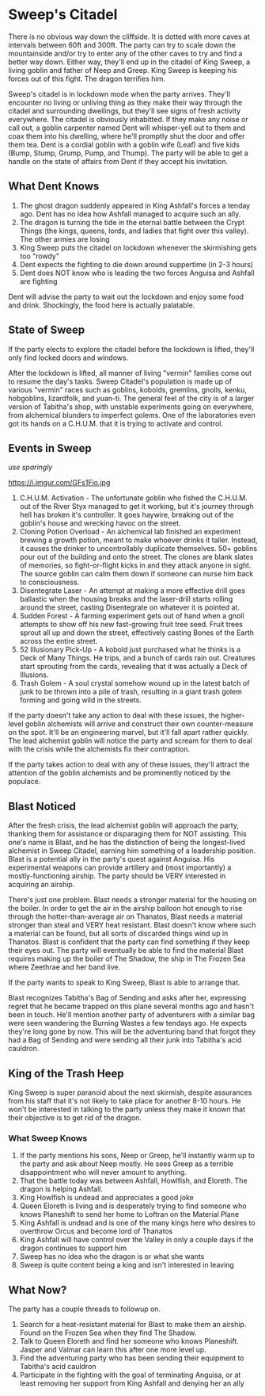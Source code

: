 # Sweep's Citadel
There is no obvious way down the cliffside. It is dotted with more caves at intervals between 60ft and 300ft. The party can try to scale down the mountainside and/or try to enter any of the other caves to try and find a better way down. Either way, they'll end up in the citadel of King Sweep, a living goblin and father of Neep and Greep. King Sweep is keeping his forces out of this fight. The dragon terrifies him.

Sweep's citadel is in lockdown mode when the party arrives. They'll encounter no living or unliving thing as they make their way through the citadel and surrounding dwellings, but they'll see signs of fresh activity everywhere. The citadel is obviously inhabitted. If they make any noise or call out, a goblin carpenter named Dent will whisper-yell out to them and coax them into his dwelling, where he'll promptly shut the door and offer them tea. Dent is a cordial goblin with a goblin wife (Leaf) and five kids (Bump, Stump, Grump, Pump, and Thump). The party will be able to get a handle on the state of affairs from Dent if they accept his invitation.

## What Dent Knows
1. The ghost dragon suddenly appeared in King Ashfall's forces a tenday ago. Dent has no idea how Ashfall managed to acquire such an ally.
2. The dragon is turning the tide in the eternal battle between the Crypt Things (the kings, queens, lords, and ladies that fight over this valley). The other armies are losing
3. King Sweep puts the citadel on lockdown whenever the skirmishing gets too "rowdy"
4. Dent expects the fighting to die down around suppertime (in 2-3 hours)
5. Dent does NOT know who is leading the two forces Anguisa and Ashfall are fighting

Dent will advise the party to wait out the lockdown and enjoy some food and drink. Shockingly, the food here is actually palatable.

## State of Sweep
If the party elects to explore the citadel before the lockdown is lifted, they'll only find locked doors and windows.

After the lockdown is lifted, all manner of living "vermin" families come out to resume the day's tasks. Sweep Citadel's population is made up of various "vermin" races such as goblins, kobolds, gremlins, gnolls, kenku, hobgoblins, lizardfolk, and yuan-ti. The general feel of the city is of a larger version of Tabitha's shop, with unstable experiments going on everywhere, from alchemical blunders to imperfect golems. One of the laboratories even got its hands on a C.H.U.M. that it is trying to activate and control.

## Events in Sweep
*use sparingly*

https://i.imgur.com/GFs1Fio.jpg

1. C.H.U.M. Activation - The unfortunate goblin who fished the C.H.U.M. out of the River Styx managed to get it working, but it's journey through hell has broken it's controller. It goes haywire, breaking out of the goblin's house and wrecking havoc on the street.
2. Cloning Potion Overload - An alchemical lab finished an experiment brewing a growth potion, meant to make whoever drinks it taller. Instead, it causes the drinker to uncontrollably duplicate themselves. 50+ goblins pour out of the building and onto the street. The clones are blank slates of memories, so fight-or-flight kicks in and they attack anyone in sight. The source goblin can calm them down if someone can nurse him back to consciousness.
3. Disentegrate Laser - An attempt at making a more effective drill goes ballastic when the housing breaks and the laser-drill starts rolling around the street, casting Disentegrate on whatever it is pointed at.
4. Sudden Forest - A farming experiment gets out of hand when a gnoll attempts to show off his new fast-growing fruit tree seed. Fruit trees sprout all up and down the street, effectively casting Bones of the Earth across the entire street.
5. 52 Illusionary Pick-Up - A kobold just purchased what he thinks is a Deck of Many Things. He trips, and a bunch of cards rain out. Creatures start sprouting from the cards, revealing that it was actually a Deck of Illusions.
6. Trash Golem - A soul crystal somehow wound up in the latest batch of junk to be thrown into a pile of trash, resulting in a giant trash golem forming and going wild in the streets.

If the party doesn't take any action to deal with these issues, the higher-level goblin alchemists will arrive and construct their own counter-measure on the spot. It'll be an engineering marvel, but it'll fall apart rather quickly. The lead alchemist goblin will notice the party and scream for them to deal with the crisis while the alchemists fix their contraption.

If the party takes action to deal with any of these issues, they'll attract the attention of the goblin alchemists and be prominently noticed by the populace.

## Blast Noticed
After the fresh crisis, the lead alchemist goblin will approach the party, thanking them for assistance or disparaging them for NOT assisting. This one's name is Blast, and he has the distinction of being the longest-lived alchemist in Sweep Citadel, earning him something of a leadership position. Blast is a potential ally in the party's quest against Anguisa. His experimental weapons can provide artillery and (most importantly) a mostly-functioning airship. The party should be VERY interested in acquiring an airship.

There's just one problem. Blast needs a stronger material for the housing on the boiler. In order to get the air in the airship balloon hot enough to rise through the hotter-than-average air on Thanatos, Blast needs a material stronger than steal and VERY heat resistant. Blast doesn't know where such a material can be found, but all sorts of discarded things wind up in Thanatos. Blast is confident that the party can find something if they keep their eyes out. The party will eventually be able to find the material Blast requires making up the boiler of The Shadow, the ship in The Frozen Sea where Zeethrae and her band live.

If the party wants to speak to King Sweep, Blast is able to arrange that.

Blast recognizes Tabitha's Bag of Sending and asks after her, expressing regret that he became trapped on this plane several months ago and hasn't been in touch. He'll mention another party of adventurers with a similar bag were seen wandering the Burning Wastes a few tendays ago. He expects they're long gone by now. This will be the adventuring band that forgot they had a Bag of Sending and were sending all their junk into Tabitha's acid cauldron.

## King of the Trash Heep
King Sweep is super paranoid about the next skirmish, despite assurances from his staff that it's not likely to take place for another 8-10 hours. He won't be interested in talking to the party unless they make it known that their objective is to get rid of the dragon.

### What Sweep Knows
1. If the party mentions his sons, Neep or Greep, he'll instantly warm up to the party and ask about Neep mostly. He sees Greep as a terrible disappointment who will never amount to anything.
2. That the battle today was between Ashfall, Howlfish, and Eloreth. The dragon is helping Ashfall.
3. King Howlfish is undead and appreciates a good joke
4. Queen Eloreth is living and is desperately trying to find someone who knows Planeshift to send her home to Loftran on the Material Plane
5. King Ashfall is undead and is one of the many kings here who desires to overthrow Orcus and become lord of Thanatos
6. King Ashfall will have control over the Valley in only a couple days if the dragon continues to support him
7. Sweep has no idea who the dragon is or what she wants
8. Sweep is quite content being a king and isn't interested in leaving

## What Now?
The party has a couple threads to followup on.
1. Search for a heat-resistant material for Blast to make them an airship. Found on the Frozen Sea when they find The Shadow.
2. Talk to Queen Eloreth and find her someone who knows Planeshift. Jasper and Valmar can learn this after one more level up.
3. Find the adventuring party who has been sending their equipment to Tabitha's acid cauldron
4. Participate in the fighting with the goal of terminating Anguisa, or at least removing her support from King Ashfall and denying her an ally

